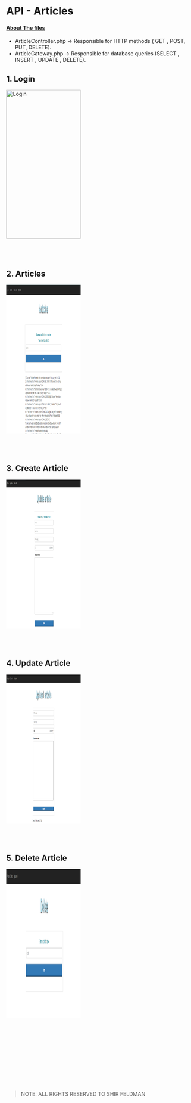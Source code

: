 # API - Articles

#### <ins>About The files</ins>

- ArticleController.php -> Responsible for HTTP methods ( GET , POST, PUT, DELETE).
- ArticleGateway.php -> Responsible for database queries (SELECT , INSERT , UPDATE , DELETE).

## **1. Login**

<img  src="/pics/.PNG"  width="200" height="400" title="Login " />

<br><br>

## **2. Articles**

<img  src="/pics/1.PNG" width="200" height="400" title="Articles " />

<br><br>

## **3. Create Article**

<img  src="/pics/2.PNG" width="200" height="400" title="Create " />

<br><br>

## **4. Update Article**

<img  src="/pics/3.PNG" width="200" height="400" title="‏‏Update" />

<br><br>

## **5. Delete Article**

<img  src="/pics/4.PNG" width="200" height="400" title="‏‏Delete" />

<br><br>

<br><br>

<br><br><br><br>

> NOTE: ALL RIGHTS RESERVED TO SHIR FELDMAN

